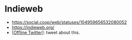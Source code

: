 # Indieweb

 - https://social.coop/web/statuses/104959656532080052
 - https://indieweb.org/
 - [[Offline Twitter]]: tweet about this.


[//begin]: # "Autogenerated link references for markdown compatibility"
[Offline Twitter]: offline-twitter.md "Offline Twitter"
[//end]: # "Autogenerated link references"